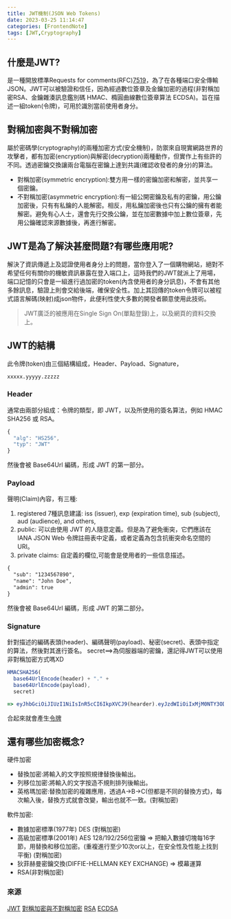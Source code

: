 ```yaml
---
title: JWT機制(JSON Web Tokens)
date: 2023-03-25 11:14:47
categories: [FrontendNote]
tags: [JWT,Cryptography]
---
```


## 什麼是JWT?

是一種開放標準Requests for comments(RFC)[7519](https://www.rfc-editor.org/rfc/rfc7519)，為了在各種端口安全傳輸JSON。JWT可以被驗證和信任，因為經過數位簽章及金鑰加密的過程(非對稱加密RSA、金鑰雜湊訊息鑑別碼 HMAC、橢圓曲線數位簽章算法 ECDSA)。旨在描述一組token(令牌)，可用於識別當前使用者身分。

## 對稱加密與不對稱加密

屬於密碼學(cryptography)的兩種加密方式(安全機制)，防禦來自現實網路世界的攻擊者，都有加密(encryption)與解密(decryption)兩種動作，但實作上有些許的不同。透過密鑰交換讓兩台電腦在密鑰上達到共識(確認收發者的身分)的算法。

- 對稱加密(symmetric encryption):雙方用一樣的密鑰加密和解密，並共享一個密鑰。
- 不對稱加密(asymmetric encryption):有一組公開密鑰及私有的密鑰，用公鑰加密後，只有有私鑰的人能解密。相反，用私鑰加密後也只有公鑰的擁有者能解密。避免有心人士，還會先行交換公鑰，並在加密數據中加上數位簽章，先用公鑰確認來源數據後，再進行解密。

## JWT是為了解決甚麼問題?有哪些應用呢?

解決了資訊傳遞上及認證使用者身分上的問題，當你登入了一個購物網站，絕對不希望任何有關你的機敏資訊暴露在登入端口上，這時我們的JWT就派上了用場，端口記憶的只會是一組進行過加密的token(內含使用者的身分訊息)，不會有其他多餘訊息，驗證上則會交給後端，確保安全性。加上其回傳的token令牌可以被程式語言解碼(映射)成json物件，此便利性使大多數的開發者願意使用此技術。

> JWT廣泛的被應用在Single Sign On(單點登錄)上，以及網頁的資料交換上。

## JWT的結構

此令牌(token)由三個結構組成，Header、Payload、Signature，

```md
xxxxx.yyyyy.zzzzz
```

### Header

通常由兩部分組成：令牌的類型，即 JWT，以及所使用的簽名算法，例如 HMAC SHA256 或 RSA。

```js
{
  "alg": "HS256",
  "typ": "JWT"
}
```

然後會被 Base64Url 編碼，形成 JWT 的第一部分。

### Payload

聲明(Claim)內容，有三種:

1. registered 7種訊息建議: iss (issuer), exp (expiration time), sub (subject), aud (audience), and others,
2. public: 可以由使用 JWT 的人隨意定義。但是為了避免衝突，它們應該在 IANA JSON Web 令牌註冊表中定義，或者定義為包含抗衝突命名空間的 URI。
3. private claims: 自定義的欄位,可能會是使用者的一些信息描述。

```md
{
  "sub": "1234567890",
  "name": "John Doe",
  "admin": true
}
```

然後會被 Base64Url 編碼，形成 JWT 的第二部分。

### Signature

針對描述的編碼表頭(header)、編碼聲明(payload)、秘密(secret)、表頭中指定的算法，然後對其進行簽名。
secret==>為伺服器端的密鑰，還記得JWT可以使用非對稱加密方式嗎XD

```js
HMACSHA256(
  base64UrlEncode(header) + "." +
  base64UrlEncode(payload),
  secret)

=> eyJhbGciOiJIUzI1NiIsInR5cCI6IkpXVCJ9(hearder).eyJzdWIiOiIxMjM0NTY3ODkwIiwibmFtZSI6IkFsbGVuIiwiaWQiOjI3ODUwNjN9(payload).NVSX8vVwjcw3oXbOsZv7hp9AzdAAU3gQR8htriPD9sQ(secret)


```

合起來就會產生[令牌](https://jwt.io/#debugger-io?token=eyJhbGciOiJIUzI1NiIsInR5cCI6IkpXVCJ9.eyJzdWIiOiIxMjM0NTY3ODkwIiwibmFtZSI6IkFsbGVuIiwiaWQiOjI3ODUwNjN9.NVSX8vVwjcw3oXbOsZv7hp9AzdAAU3gQR8htriPD9sQ)


## 還有哪些加密概念?  

硬件加密

- 替換加密:將輸入的文字按照規律替換後輸出。
- 列移位加密:將輸入的文字按造不規則排列後輸出。
- 英格瑪加密:替換加密的複雜應用，透過A->B->C(但都是不同的替換方式)，每次輸入後，替換方式就會改變，輸出也就不一致。(對稱加密)

軟件加密:

- 數據加密標準(1977年) DES (對稱加密)
- 高級加密標準(2001年) AES 128/192/256位密鑰 => 把輸入數據切塊每16字節，用替換和移位加密。(重複進行至少10次or以上，在安全性及性能上找到平衡) (對稱加密)
- 狄菲赫曼密鑰交換(DIFFIE-HELLMAN KEY EXCHANGE) => 模幕運算
- RSA(非對稱加密)

### 來源

[JWT](https://jwt.io/introduction)
[對稱加密與不對稱加密](https://medium.com/@RiverChan/%E5%9F%BA%E7%A4%8E%E5%AF%86%E7%A2%BC%E5%AD%B8-%E5%B0%8D%E7%A8%B1%E5%BC%8F%E8%88%87%E9%9D%9E%E5%B0%8D%E7%A8%B1%E5%BC%8F%E5%8A%A0%E5%AF%86%E6%8A%80%E8%A1%93-de25fd5fa537)
[RSA](https://zh.wikipedia.org/zh-tw/RSA%E5%8A%A0%E5%AF%86%E6%BC%94%E7%AE%97%E6%B3%95)
[ECDSA](https://zhuanlan.zhihu.com/p/97953640)
